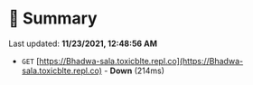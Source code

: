 # 📖 Summary
Last updated: **11/23/2021, 12:48:56 AM**

- `GET` [https://Bhadwa-sala.toxicblte.repl.co](https://Bhadwa-sala.toxicblte.repl.co) - **Down** (214ms)
